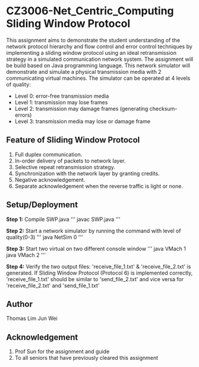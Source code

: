 # CZ3006-Net_Centric_Computing Sliding Window Protocol

This assignment aims to demonstrate the student understanding of the network protocol hierarchy and flow control and error control techniques by implementing a sliding window protocol using an ideal retransmission strategy in a simulated communication network system. The assignment will be build based on Java programming language.
This network simulator will demonstrate and simulate a physical transmission media with 2 communicating virtual machines. The simulator can be operated at 4 levels of quality:
-	Level 0: error-free transmission media
-	Level 1: transmission may lose frames
-	Level 2: transmission may damage frames (generating checksum-errors)
-	Level 3: transmission media may lose or damage frame


## Feature of Sliding Window Protocol
1.	Full duplex communication.
2.	In-order delivery of packets to network layer.
3.	Selective repeat retransmission strategy.
4.	Synchronization with the network layer by granting credits.
5.	Negative acknowledgement.
6.	Separate acknowledgement when the reverse traffic is light or none.

## Setup/Deployment
**Step 1:** Compile SWP.java 
'''
javac SWP.java
'''

**Step 2:** Start a network simulator by running the command with level of quality(0-3)
'''
java NetSim 0
'''

**Step 3:** Start two virtual on two different console window
'''
java VMach 1
java VMach 2
'''

**Step 4:** Verify the two output files: 'receive_file_1.txt' & 'receive_file_2.txt' is generated. 
If Sliding Window Protocol (Protocol 6) is implemented correctly, 'receive_file_1.txt' should be similar to 'send_file_2.txt' and vice versa for 'receive_file_2.txt' and 'send_file_1.txt'

## Author
Thomas Lim Jun Wei

## Acknowledgement
1) Prof Sun for the assignment and guide
2) To all seniors that have previously cleared this assignment

